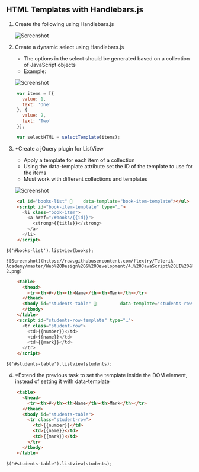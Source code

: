 ## HTML Templates with Handlebars.js

1. Create the following using Handlebars.js

    ![Screenshot](https://raw.githubusercontent.com/flextry/Telerik-Academy/master/Web%20Design%20&%20Development/4.%20JavaScript%20UI%20&%20DOM/11.%20HTML%20Templates%20with%20Handlebars.js/01.%20Simple%20table/index.png)

2. Create a dynamic select using Handlebars.js
    * The options in the select should be generated based on a collection of JavaScript objects
    * Example:

    ![Screenshot](https://raw.githubusercontent.com/flextry/Telerik-Academy/master/Web%20Design%20&%20Development/4.%20JavaScript%20UI%20&%20DOM/11.%20HTML%20Templates%20with%20Handlebars.js/02.%20Select%20menu/index.png)

```js
    var items = [{
      value: 1,
      text: 'One'
    }, {
      value: 2,
      text: 'Two'
    }];

    var selectHTML = selectTemplate(items);
```

3. *Create a jQuery plugin for ListView
    * Apply a template for each item of a collection
    * Using the data-template attribute set the ID of the template to use for the items
    * Must work with different collections and templates

    ![Screenshot](https://raw.githubusercontent.com/flextry/Telerik-Academy/master/Web%20Design%20&%20Development/4.%20JavaScript%20UI%20&%20DOM/11.%20HTML%20Templates%20with%20Handlebars.js/03.%20ListView/example-1.png)

```html
    <ul id="books-list"     data-template="book-item-template"></ul>
    <script id="book-item-template" type="…">
      <li class="book-item">
        <a href="/#books/{{id}}">
          <strong>{{title}}</strong>
        </a>
      </li> 
    </script>
```

`$('#books-list').listview(books);`

    ![Screenshot](https://raw.githubusercontent.com/flextry/Telerik-Academy/master/Web%20Design%20&%20Development/4.%20JavaScript%20UI%20&%20DOM/11.%20HTML%20Templates%20with%20Handlebars.js/03.%20ListView/example-2.png)

```html
    <table>
      <thead>
        <tr><th>#</th><th>Name</th><th>Mark</th></tr>
      </thead>
      <tbody id="students-table"          data-template="students-row-template">   
      </tbody>
    </table>
    <script id="students-row-template" type="…">
      <tr class="student-row">
        <td>{{number}}</td>
        <td>{{name}}</td>
        <td>{{mark}}</td>
      </tr>     
    </script>
```

`$('#students-table').listview(students);`

4. *Extend the previous task to set the template inside the DOM element, instead of setting it with data-template

```html
    <table>
      <thead>
        <tr><th>#</th><th>Name</th><th>Mark</th></tr>
      </thead>
      <tbody id="students-table">
        <tr class="student-row">
          <td>{{number}}</td>
          <td>{{name}}</td>
          <td>{{mark}}</td>
        </tr>       
      </tbody>
    </table>
```

`$('#students-table').listview(students);`
